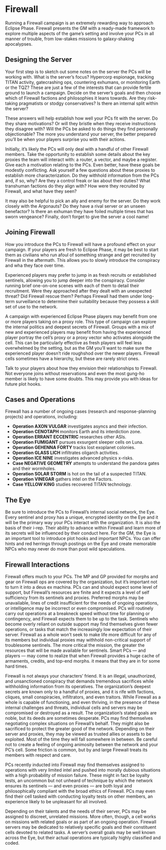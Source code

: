 # Firewall

Running a Firewall campaign is an extremely rewarding way to approach Eclipse Phase. Firewall presents the GM with a ready-made framework to explore multiple aspects of the game’s setting and involve your PCs in all manner of trouble, from low-stakes missions to galaxy-shaking apocalypses.

## Designing the Server

Your first step is to sketch out some notes on the server the PCs will be working with. What is the server’s focus? Hypercorp espionage, tracking TITAN activity, gatecrashing ops, countering exhumans, or monitoring Earth or the TQZ? These are just a few of the interests that can provide fertile ground to launch a campaign. Decide on the server’s goals and then choose which of Firewall factions and philosophies it leans towards. Are they risk-taking pragmatists or stodgy conservatives? Is there an internal split within the server?

These answers will help establish how well your PCs fit with the server. Do they share motivations? Or will they bristle when they receive instructions they disagree with? Will the PCs be asked to do things they find personally objectionable? The more you understand your server, the better prepared you’ll be when your players surprise you with their actions.

Initially, it’s likely the PCs will only deal with a handful of other Firewall members. Take the opportunity to establish some details about the key proxies the team will interact with: a router, a vector, and maybe a register. Give each a motivation relating to the PCs. Even better, have these goals be modestly conflicting. Ask yourself a few questions about these proxies to establish more characterization. Do they withhold information from the PCs and, if so, why? Are they a control freak or lax about their duties? What transhuman factions do they align with? How were they recruited by Firewall, and what have they seen?

It may also be helpful to pick an ally and enemy for the server. Do they work closely with the Argonauts? Do they have a rival server or an unseen benefactor? Is there an exhuman they have foiled multiple times that has sworn vengeance? Finally, don’t forget to give the server a cool name!

## Joining Firewall

How you introduce the PCs to Firewall will have a profound effect on your campaign. If your players are fresh to Eclipse Phase, it may be best to start them as civilians who run afoul of something strange and get recruited by Firewall in the aftermath. This allows you to slowly introduce the conspiracy and wha they face over time.

Experienced players may prefer to jump in as fresh recruits or established sentinels, allowing you to jump deeper into the conspiracy. Consider running brief one-on-one scenes with each of them to detail their recruitment. Were they approached after they dealt with an unexpected threat? Did Firewall rescue them? Perhaps Firewall had them under long-term surveillance to determine their suitability because they possess a skill set of use to the network.

A campaign with experienced Eclipse Phase players may benefit from one or more players taking on a proxy role. This type of campaign can explore the internal politics and deepest secrets of Firewall. Groups with a mix of new and experienced players may benefit from having the experienced player portray the cell’s proxy or a proxy vector who activates alongside the cell. This can be particularly effective as fresh players will feel less overwhelmed by the setting, but as the GM you’ll want to make sure the experienced player doesn’t ride roughshod over the newer players. Firewall cells sometimes have a hierarchy, but these are rarely strict ones.

Talk to your players about how they envision their relationships to Firewall. Not everyone joins without reservations and even the most gung-ho member is likely to have some doubts. This may provide you with ideas for future plot hooks.

<!-- CLEANED blockquote -->

## Cases and Operations

Firewall has a number of ongoing cases (research and response-planning projects) and operations, including:

- **Operation AXON VULGAR** investigates asyncs and their infection.
- **Operation CENOTAPH** monitors Earth and its interdiction zone.
- **Operation ERRANT ECCENTRIC** researches other ASIs.
- **Operation FUMIGANT** pursues exsurgent sleeper cells on Luna.
- **Operation GEHENNA FORTY** tracks lost exoplanet colonies.
- **Operation GLASS LICH** infiltrates oligarch activities.
- **Operation ICE NINE** investigates advanced physics x-risks.
- **Case NEGATIVE GEOMETRY** attempts to understand the pandora gates and their wormholes.
- **Operation SOLAR STORM** is hot on the tail of a suspected TITAN.
- **Operation VINEGAR** gathers intel on the Factors.
- **Case YELLOW KING** studies recovered TITAN technology.

<!-- CLEANED /blockquote -->

## The Eye

Be sure to introduce the PCs to Firewall’s internal social network, the Eye. Every sentinel and proxy has a unique, encrypted identity on the Eye and it will be the primary way your PCs interact with the organization. It is also the basis of their i-rep. Their ability to advance within Firewall and learn more of its secrets will be influenced by their conduct here. For the GM, the Eye is an important tool to introduce plot hooks and important NPCs. You can offer hints and red herrings through postings on the Eye and create memorable NPCs who may never do more than post wild speculations.

## Firewall Interactions

Firewall offers much to your PCs. The MP and GP provided for morphs and gear on Firewall ops are covered by the organization, but it’s important not to turn it into a deus ex machina. PCs can and should expect some level of support, but Firewall’s resources are finite and it expects a level of self sufficiency from its sentinels and proxies. Preferred morphs may be unavailable, lines of credit insufficient for the needs of ongoing operations, or intelligence may be incorrect or even compromised. PCs will routinely carry out operations at a breakneck speed without time for planning or contingency, and Firewall expects them to be up to the task. Sentinels who become overly reliant on outside support may find themselves given fewer operations, or tasks that match the increasingly low expectation of their server. Firewall as a whole won’t seek to make life more difficult for any of its members but individual proxies may withhold non-critical support of troublesome sentinels. The more critical the mission, the greater the resources that will be made available for sentinels. Smart PCs — and players — may come to realize that when Firewall provides a huge cache of armaments, credits, and top-end morphs. it means that they are in for some hard times.

Firewall is not always your characters’ friend. It is an illegal, unauthorized, and unsanctioned conspiracy that demands tremendous sacrifices while withholding information from its operatives. The organization’s deepest secrets are known only to a handful of proxies, and it is rife with factions, cliques, small conspiracies, infiltrators, and even traitors. While Firewall as a whole is capable of functioning, and even thriving, in the presence of these internal challenges and threats, individual cells and servers may be compromised or destroyed as a result. The organization’s stated goals are noble, but its deeds are sometimes desperate. PCs may find themselves negotiating complex situations on Firewall’s behalf. They might also be sacrificed to protect the greater good of the network. Depending on their server and proxies, they may be viewed as trusted allies or assets to be exploited. Most of the time they will fall somewhere in between. Be careful not to create a feeling of ongoing animosity between the network and your PC’s cell. Some friction is common, but by and large Firewall treats its members with respect and care.

PCs recently inducted into Firewall may find themselves assigned to operations with very limited intel and pushed into morally dubious situations with a high probability of mission failure. These might in fact be loyalty tests, an uncommon but not unheard of technique by which the network ensures its sentinels — and even proxies — are both loyal and philosophically compliant with the broad ethics of Firewall. PCs may even find their cell tasked with conducting loyalty tests on other members, an experience likely to be unpleasant for all involved.

Depending on their talents and the needs of their server, PCs may be assigned to discreet, unrelated missions. More often, though, a cell works on missions with related goals or as part of an ongoing operation. Firewall servers may be dedicated to relatively specific goals and their constituent cells devoted to related tasks. A server’s overall goals may be well known across the Eye, but their actual operations are typically highly classified and coded.
